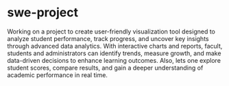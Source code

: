 # swe-project
Working on a project to create user-friendly visualization tool designed to analyze student performance, track progress, and uncover key insights through advanced data analytics. With interactive charts and reports, facult, students and administrators can identify trends, measure growth, and make data-driven decisions to enhance learning outcomes. Also, lets one explore student scores, compare results, and gain a deeper understanding of academic performance in real time.
